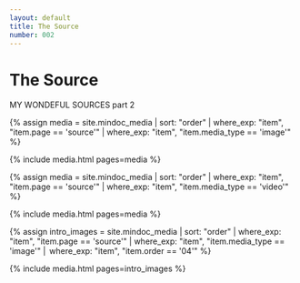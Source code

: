 ```yaml
---
layout: default
title: The Source
number: 002
---
```


# The Source

MY WONDEFUL SOURCES part 2
<!-- <iframe width="420" height="315" src="https://www.youtube.com/watch?v=EmSrQCDsMv4&t=1282s&ab_channel=BillRaymond" frameborder="0" ></iframe> -->

{% assign media = site.mindoc_media | sort: "order" | where_exp: "item", "item.page == 'source'" | where_exp: "item", "item.media_type == 'image'" %}

{% include media.html pages=media %}

{% assign media = site.mindoc_media | sort: "order" | where_exp: "item", "item.page == 'source'" | where_exp: "item", "item.media_type == 'video'" %}

{% include media.html pages=media %}

{% assign intro_images = site.mindoc_media | sort: "order" | where_exp: "item", "item.page == 'source'" | where_exp: "item", "item.media_type == 'image'" |  where_exp: "item", "item.order == '04'" %} 

{% include media.html pages=intro_images %} 

